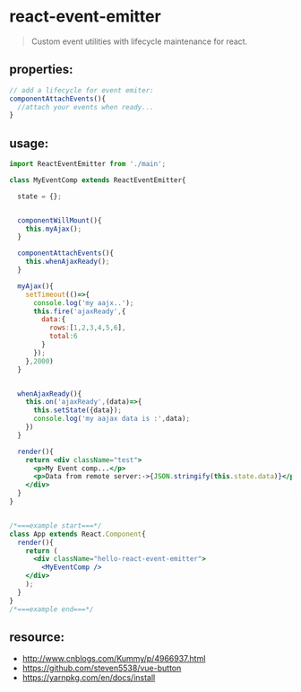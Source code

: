 # react-event-emitter
> Custom event utilities with lifecycle maintenance for react.


## properties:
```javascript
// add a lifecycle for event emiter:
componentAttachEvents(){
  //attach your events when ready...
}
```

## usage:
```jsx
import ReactEventEmitter from './main';

class MyEventComp extends ReactEventEmitter{

  state = {};


  componentWillMount(){
    this.myAjax();
  }

  componentAttachEvents(){
    this.whenAjaxReady();
  }

  myAjax(){
    setTimeout(()=>{
      console.log('my aajx..');
      this.fire('ajaxReady',{
        data:{
          rows:[1,2,3,4,5,6],
          total:6
        }
      });
    },2000)
  }


  whenAjaxReady(){
    this.on('ajaxReady',(data)=>{
      this.setState({data});
      console.log('my aajax data is :',data);
    })
  }

  render(){
    return <div className="test">
      <p>My Event comp...</p>
      <p>Data from remote server:->{JSON.stringify(this.state.data)}</p>
    </div>
  }
}


/*===example start===*/
class App extends React.Component{
  render(){
    return (
      <div className="hello-react-event-emitter">
        <MyEventComp />
    </div>
    );
  }
}
/*===example end===*/
```



## resource:
+ http://www.cnblogs.com/Kummy/p/4966937.html
+ https://github.com/steven5538/vue-button
+ https://yarnpkg.com/en/docs/install

